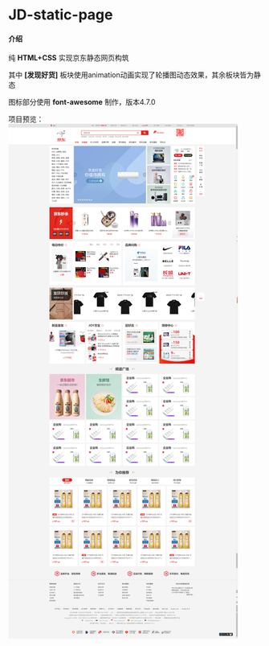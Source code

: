 # JD-static-page

#### 介绍
纯 **HTML+CSS** 实现京东静态网页构筑

其中 **[发现好货]** 板块使用animation动画实现了轮播图动态效果，其余板块皆为静态

图标部分使用 **font-awesome** 制作，版本4.7.0

项目预览：
![输入图片说明](image.png)
